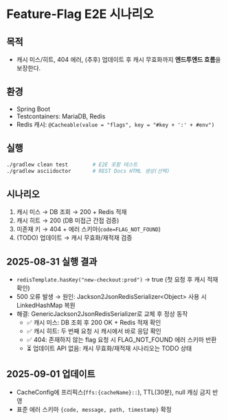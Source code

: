 # Feature-Flag E2E 시나리오

## 목적
- 캐시 미스/히트, 404 에러, (추후) 업데이트 후 캐시 무효화까지 **엔드투엔드 흐름**을 보장한다.

## 환경
- Spring Boot
- Testcontainers: MariaDB, Redis
- Redis 캐시: `@Cacheable(value = "flags", key = "#key + ':' + #env")`

## 실행
```bash
./gradlew clean test        # E2E 포함 테스트
./gradlew asciidoctor       # REST Docs HTML 생성(선택)
```
## 시나리오
1. 캐시 미스 → DB 조회 → 200 + Redis 적재
2. 캐시 히트 → 200 (DB 미접근 간접 검증)
3. 미존재 키 → 404 + 에러 스키마(`code=FLAG_NOT_FOUND`)
4. (TODO) 업데이트 → 캐시 무효화/재적재 검증

## 2025-08-31 실행 결과 
- `redisTemplate.hasKey("new-checkout:prod")` → true (첫 요청 후 캐시 적재 확인)
- 500 오류 발생 → 원인: Jackson2JsonRedisSerializer\<Object\> 사용 시 LinkedHashMap 복원
- 해결: GenericJackson2JsonRedisSerializer로 교체 후 정상 동작
  - ✅ 캐시 미스: DB 조회 후 200 OK + Redis 적재 확인
  - ✅ 캐시 히트: 두 번째 요청 시 캐시에서 바로 응답 확인
  - ✅ 404: 존재하지 않는 flag 요청 시 FLAG_NOT_FOUND 에러 스키마 반환
  - ⏳ 업데이트 API 없음: 캐시 무효화/재적재 시나리오는 TODO 상태

## 2025-09-01 업데이트
- CacheConfig에 프리픽스(`ffs:{cacheName}::`), TTL(30분), null 캐싱 금지 반영
- 표준 에러 스키마 `{code, message, path, timestamp}` 확정

